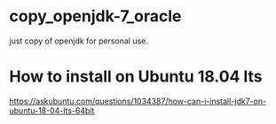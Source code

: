 # copy_openjdk-7_oracle
just copy of openjdk for personal use.
# How to install on Ubuntu 18.04 lts
https://askubuntu.com/questions/1034387/how-can-i-install-jdk7-on-ubuntu-18-04-lts-64bit
